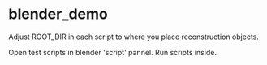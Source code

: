 # blender_demo

Adjust ROOT_DIR in each script to where you place reconstruction objects.

Open test scripts in blender 'script' pannel. Run scripts inside.

